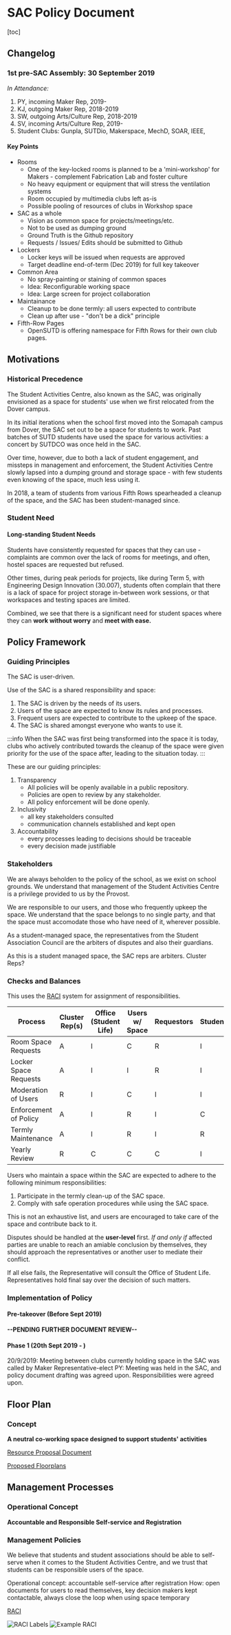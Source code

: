 # SAC Policy Document

[toc]

## Changelog
<!-- key results of meetings, track changes-->

### **1st pre-SAC Assembly: 30 September 2019**

*In Attendance:* 
1. PY, incoming Maker Rep, 2019-
2. KJ, outgoing Maker Rep, 2018-2019
3. SW, outgoing Arts/Culture Rep, 2018-2019
4. SV, incoming Arts/Culture Rep, 2019-
5. Student Clubs: Gunpla, SUTDio, Makerspace, MechD, SOAR, IEEE, 

#### Key Points

* Rooms
    * One of the key-locked rooms is planned to be a 'mini-workshop' for Makers - complement Fabrication Lab and foster culture
    * No heavy equipment or equipment that will stress the ventilation systems
    * Room occupied by multimedia clubs left as-is
    * Possible pooling of resources of clubs in Workshop space
* SAC as a whole
    * Vision as common space for projects/meetings/etc.
    * Not to be used as dumping ground
    * Ground Truth is the Github repository
    * Requests / Issues/ Edits should be submitted to Github
* Lockers
    * Locker keys will be issued when requests are approved
    * Target deadline end-of-term (Dec 2019) for full key takeover
* Common Area
    * No spray-painting or staining of common spaces
    * Idea: Reconfigurable working space 
    * Idea: Large screen for project collaboration
* Maintainance
    * Cleanup to be done termly: all users expected to contribute
    * Clean up after use - "don't be a dick" principle
* Fifth-Row Pages
    * OpenSUTD is offering namespace for Fifth Rows for their own club pages.


## Motivations

### Historical Precedence

The Student Activities Centre, also known as the SAC, was originally envisioned as a space for students' use when we first relocated from the Dover campus.

In its initial iterations when the school first moved into the Somapah campus from Dover, the SAC set out to be a space for students to work. Past batches of SUTD students have used the space for various activities: a concert by SUTDCO was once held in the SAC.

Over time, however, due to both a lack of student engagement, and missteps in management and enforcement, the Student Activities Centre slowly lapsed into a dumping ground and storage space - with few students even knowing of the space, much less using it.

In 2018, a team of students from various Fifth Rows spearheaded a cleanup of the space, and the SAC has been student-managed since.
 
 <!-- SAC first envisioned as a space for students. Held concerts last time
 Became a storage space due to lack of maintenance and stakeholder management
 '18 cleaned up and maintained by students henceforth.-->

### Student Need

#### Long-standing Student Needs

Students have consistently requested for spaces that they can use - complaints are common over the lack of rooms for meetings, and often, hostel spaces are requested but refused.

Other times, during peak periods for projects, like during Term 5, with Engineering Design Innovation (30.007), students often complain that there is a lack of space for project storage in-between work sessions, or that workspaces and testing spaces are limited.

Combined, we see that there is a significant need for student spaces where they can **work without worry** and **meet with ease.**

<!---
#### Previous Issues 

Previously, there have also been issues 

 Pi-Lab issues
 
 Project space needs
 
 Ad-hoc meeting space
 
 Temporary storage location
 --->

## Policy Framework

### Guiding Principles

The SAC is user-driven.

Use of the SAC is a shared responsibility and space:
1. The SAC is driven by the needs of its users.
2. Users of the space are expected to know its rules and processes.
3. Frequent users are expected to contribute to the upkeep of the space.
4. The SAC is shared amongst everyone who wants to use it.

:::info
When the SAC was first being transformed into the space it is today, clubs who actively contributed towards the cleanup of the space were given priority for the use of the space after, leading to the situation today.
:::

These are our guiding principles:
1. Transparency
    - All policies will be openly available in a public repository.
    - Policies are open to review by any stakeholder.
    - All policy enforcement will be done openly.
2. Inclusivity
    - all key stakeholders consulted
    - communication channels established and kept open
3. Accountability
    - every processes leading to decisions should be traceable
    - every decision made justifiable

### Stakeholders

We are always beholden to the policy of the school, as we exist on school grounds. We understand that management of the Student Activities Centre is a privilege provided to us by the Provost.

We are responsible to our users, and those who frequently upkeep the space. We understand that the space belongs to no single party, and that the space must accomodate those who have need of it, wherever possible.

As a student-managed space, the representatives from the Student Association Council are the arbiters of disputes and also their guardians. 

As this is a student managed space, the SAC reps are arbiters. Cluster Reps?


### Checks and Balances

This uses the [RACI](https://en.wikipedia.org/wiki/Responsibility_assignment_matrix) system for assignment of responsibilities.

| Process | Cluster Rep(s) | Office (Student Life) | Users w/ Space | Requestors | Students |
| -------- | -------- | -------- | -------- | -------- |  -------- |
| Room Space Requests | A | I | C | R | I |
| Locker Space Requests | A | I | I | R | I | 
| Moderation of Users | R | I | C | I | I |
| Enforcement of Policy | A | I | R | I | C |
| Termly Maintenance | A | I | R | I | R |
| Yearly Review | R | C | C | C | I |

Users who maintain a space within the SAC are expected to adhere to the following minimum responsibilities:
1. Participate in the termly clean-up of the SAC space.
2. Comply with safe operation procedures while using the SAC space.

This is not an exhaustive list, and users are encouraged to take care of the space and contribute back to it.

Disputes should be handled at the **user-level** first. *If and only if* affected parties are unable to reach an amiable conclusion by themselves, they should approach the representatives or another user to mediate their conflict.

If all else fails, the Representative will consult the Office of Student Life. Representatives hold final say over the decision of such matters.


<!--
Review cycle (who is in the RACI)
Dispute resolution framework-->


### Implementation of Policy

#### Pre-takeover (Before Sept 2019)

**--PENDING FURTHER DOCUMENT REVIEW--**

#### Phase 1 (20th Sept 2019 - )

20/9/2019: Meeting between clubs currently holding space in the SAC was called by Maker Representative-elect PY: Meeting was held in the SAC, and policy document drafting was agreed upon. Responsibilities were agreed upon.

<!--
Before 20/9 - draft on opensutd github, prototype maangement style
Write it out in a Case style (What happened when, why and how it was resolved. Who was involved)

20/9/19 - first draft

until 5th row forum - open call for feedback

5th row forum - ratify

Start check and balance, review when it's time
HOTO process
-->
## Floor Plan

### Concept
**A neutral co-working space designed to support students' activities**
<!--Space use concept: neutral co-working space, reconfigurable-->

[Resource Proposal Document](./resource-proposal-sept-2019.md)

[Proposed Floorplans](./img/sac-floorplan-sept2019.png)

## Management Processes

### Operational Concept
**Accountable and Responsible Self-service and Registration**

### Management Policies

We believe that students and student associations should be able to self-serve when it comes to the Student Activities Centre, and we trust that students can be responsible users of the space.

Operational concept: accountable self-service after registration
How: open documents for users to read themselves, key decision makers kept contactable, always close the loop when using space temporary

[RACI](https://en.wikipedia.org/wiki/Responsibility_assignment_matrix)

![RACI Labels](https://i.imgur.com/O00wmFn.png)
![Example RACI](https://i.imgur.com/7FiBfgh.png)


